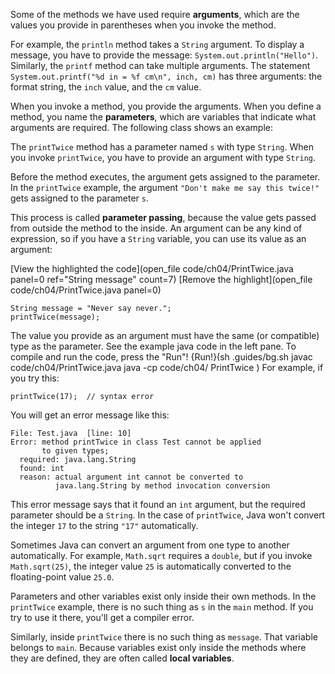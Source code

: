 Some of the methods we have used require **arguments**, which are the values you provide in parentheses when you invoke the method.


For example, the `println` method takes a `String` argument. To display a message, you have to provide the message: `System.out.println("Hello")`. Similarly, the `printf` method can take multiple arguments. The statement `System.out.printf("%d in = %f cm\n", inch, cm)` has three arguments: the format string, the `inch` value, and the `cm` value.



When you invoke a method, you provide the arguments. When you define a method, you name the **parameters**, which are variables that indicate what arguments are required. The following class shows an example:




The `printTwice` method has a parameter named `s` with type `String`. When you invoke `printTwice`, you have to provide an argument with type `String`.


Before the method executes, the argument gets assigned to the parameter. In the `printTwice` example, the argument `"Don't make me say this twice!"` gets assigned to the parameter `s`.


This process is called **parameter passing**, because the value gets passed from outside the method to the inside. An argument can be any kind of expression, so if you have a `String` variable, you can use its value as an argument:

[View the highlighted the code](open_file code/ch04/PrintTwice.java panel=0 ref="String message" count=7)
[Remove the highlight](open_file code/ch04/PrintTwice.java panel=0)
 ```code
String message = "Never say never.";
printTwice(message);
```

The value you provide as an argument must have the same (or compatible) type as the parameter. See the example java code in the left pane. To compile and run the code, press the "Run"!
{Run!}(sh .guides/bg.sh javac code/ch04/PrintTwice.java java -cp code/ch04/ PrintTwice )
 For example, if you try this:

```code
printTwice(17);  // syntax error
```

You will get an error message like this:

```code
File: Test.java  [line: 10]
Error: method printTwice in class Test cannot be applied
       to given types;
  required: java.lang.String
  found: int
  reason: actual argument int cannot be converted to
          java.lang.String by method invocation conversion
```

This error message says that it found an `int` argument, but the required parameter should be a `String`. In the case of `printTwice`, Java won't convert the integer `17` to the string `"17"` automatically.


Sometimes Java can convert an argument from one type to another automatically. For example, `Math.sqrt` requires a `double`, but if you invoke `Math.sqrt(25)`, the integer value `25` is automatically converted to the floating-point value `25.0`.


Parameters and other variables exist only inside their own methods. In the `printTwice` example, there is no such thing as `s` in the `main` method. If you try to use it there, you'll get a compiler error.

Similarly, inside `printTwice` there is no such thing as `message`. That variable belongs to `main`. Because variables exist only inside the methods where they are defined, they are often called **local variables**.